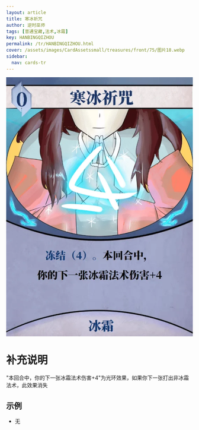 ```yaml
---
layout: article
title: 寒冰祈咒
author: 逆时巫师
tags: [普通宝藏,法术,冰霜]
key: HANBINGQIZHOU
permalink: /tr/HANBINGQIZHOU.html
cover: /assets/images/CardAssetssmall/treasures/front/75/图片18.webp
sidebar:
  nav: cards-tr
---
```

![](/assets/images/CardAssets/treasures/front/75/图片18.webp)

# 补充说明
"本回合中，你的下一张冰霜法术伤害+4"为光环效果，如果你下一张打出非冰霜法术，此效果消失


## 示例
* 无